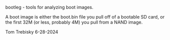 bootleg - tools for analyzing boot images.

A boot image is either the boot.bin file you pull off
of a bootable SD card, or the first 32M (or less,
probably 4M) you pull from a NAND image.

Tom Trebisky  6-28-2024
